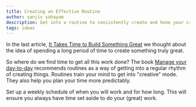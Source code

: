 ```yaml
---
title: Creating an Effective Routine
author: sanjiv sahayam
description: Get into a routine to consistently create and hone your craft.
tags: ideas
---
```


In the last article, [It Takes Time to Build Something Great](2015-03-14-it-takes-time-to-build-something-great.html) we thought about the idea of spending a long period of time to create something truly great.

So where do we find time to get all this work done? The book [Manage your day-to-day](http://99u.com/book/manage-your-day-to-day-2) recommends routines as a way of getting into a regular rhythm of creating things. Routines train your mind to get into "creative" mode. They also help you plan your time more predictably.

Set up a weekly schedule of when you will work and for how long. This will ensure you always have time set aside to do your (great) work.